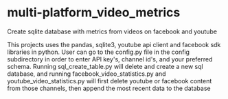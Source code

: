 # multi-platform_video_metrics
Create sqlite database with metrics from videos on facebook and youtube

This projects uses the pandas, sqlite3, youtube api client and facebook sdk libraries in python. User can go to the config.py file 
in the config subdirectory in order to enter API key's, channel id's, and your preferred schema. Running sql_create_table.py will delete and create a new sql database, 
and running facebook_video_statistics.py and youtube_video_statistics.py will first delete youtube or facebook content from those channels, then append the most recent data
to the database
